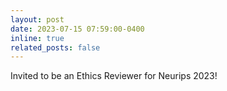 ```yaml
---
layout: post
date: 2023-07-15 07:59:00-0400
inline: true
related_posts: false
---
```


Invited to be an Ethics Reviewer for Neurips 2023!
